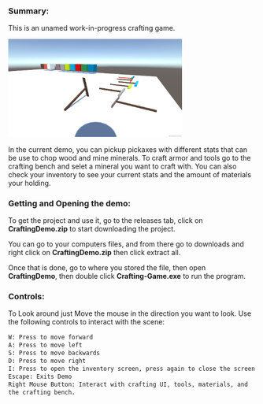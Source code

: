 ### Summary:

This is an unamed work-in-progress crafting game.

<img src="DemoLevel.png"  width=70% height=70%>

In the current demo, you can pickup pickaxes with different stats that can be use to chop wood and mine minerals. To craft armor and tools go to the crafting bench and selet a mineral you want to craft with. You can also check your inventory to see your current stats and the amount of materials your holding.

### Getting and Opening the demo:

To get the project and use it, go to the releases tab, click on __CraftingDemo.zip__ to start downloading the project.

You can go to your computers files, and from there go to downloads and right click on __CraftingDemo.zip__ then click extract all.

Once that is done, go to where you stored the file, then open __CraftingDemo__, then double click __Crafting-Game.exe__ to run the program.

### Controls:

To Look around just Move the mouse in the direction you want to look.
Use the following controls to interact with the scene:

    W: Press to move forward
    A: Press to move left
    S: Press to move backwards
    D: Press to move right
    I: Press to open the inventory screen, press again to close the screen
    Escape: Exits Demo
    Right Mouse Button: Interact with crafting UI, tools, materials, and the crafting bench.
